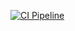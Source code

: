 [![CI Pipeline](https://github.com/difuz555/pure_function_homework/actions/workflows/main.yml/badge.svg)](https://github.com/difuz555/pure_function_homework/actions/workflows/main.yml)
